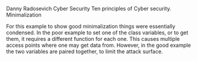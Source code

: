 Danny Radosevich
Cyber Security 
Ten principles of Cyber security.
Minimalization

For this example to show good minimalization things were essentially condensed.
In the poor example to set one of the class variables, or to get them, it requires a different function for each one.
This causes multiple access points where one may get data from. However, in the good example the two variables are 
paired together, to limit the attack surface. 